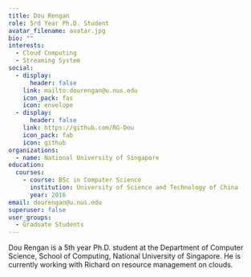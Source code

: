 ```yaml
---
title: Dou Rengan
role: 5rd Year Ph.D. Student
avatar_filename: avatar.jpg
bio: ""
interests:
  - Cloud Computing
  - Streaming System
social:
  - display:
      header: false
    link: mailto:dourengan@u.nus.edu
    icon_pack: fas
    icon: envelope
  - display:
      header: false
    link: https://github.com/RG-Dou
    icon_pack: fab
    icon: github
organizations:
  - name: National University of Singapore
education:
  courses:
    - course: BSc in Computer Science
      institution: University of Science and Technology of China
      year: 2016
email: dourengan@u.nus.edu
superuser: false
user_groups:
  - Graduate Students
---
```

Dou Rengan is a 5th year Ph.D. student at the Department of Computer Science, School of Computing, National University of Singapore. He is currently working with Richard on resource management on clouds.